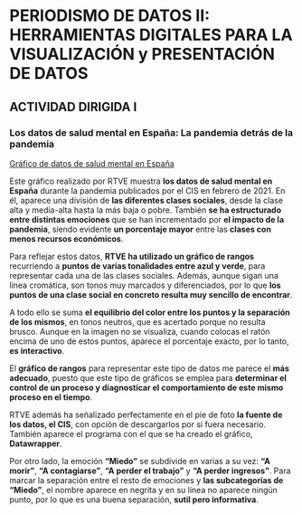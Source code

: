# PERIODISMO DE DATOS II: HERRAMIENTAS DIGITALES PARA LA VISUALIZACIÓN y PRESENTACIÓN DE DATOS
## ACTIVIDAD DIRIGIDA I
### Los datos de salud mental en España: La pandemia detrás de la pandemia

[Gráfico de datos de salud mental en España](https://www.datawrapper.de/_/YbVrJ/)

Este gráfico realizado por RTVE muestra **los datos de salud mental en España** durante la pandemia publicados por el CIS en febrero de 2021. En él, aparece una división de **las diferentes clases sociales**, desde la clase alta y media-alta hasta la más baja o pobre. También **se ha estructurado entre distintas emociones** que se han incrementado por **el impacto de la pandemia**, siendo evidente **un porcentaje mayor** entre las **clases con menos recursos económicos**.

Para reflejar estos datos, **RTVE ha utilizado un gráfico de rangos** recurriendo a **puntos de varias tonalidades entre azul y verde**, para representar cada una de las clases sociales. Además, aunque sigan una línea cromática, son tonos muy marcados y diferenciados, por lo que **los puntos de una clase social en concreto resulta muy sencillo de encontrar**.


A todo ello se suma **el equilibrio del color entre los puntos y la separación de los mismos**, en tonos neutros, que es acertado porque no resulta brusco. Aunque en la imagen no se visualiza, cuando colocas el ratón encima de uno de estos puntos, aparece el porcentaje exacto, por lo tanto, **es interactivo**.  


El **gráfico de rangos** para representar este tipo de datos me parece el **más adecuado**, puesto que este tipo de gráficos se emplea para **determinar el control de un proceso y diagnosticar el comportamiento de este mismo proceso en el tiempo**.


RTVE además ha señalizado perfectamente en el pie de foto **la fuente de los datos, el CIS**, con opción de descargarlos por si fuera necesario. También aparece el programa con el que se ha creado el gráfico, **Datawrapper**. 


Por otro lado, la emoción **“Miedo”** se subdivide en varias a su vez: **“A morir”**, **“A contagiarse”**, **“A perder el trabajo”** y **“A perder ingresos”**. Para marcar la separación entre el resto de emociones y **las subcategorías de “Miedo”**, el nombre aparece en negrita y en su línea no aparece ningún punto, por lo que es una buena separación, **sutil pero informativa**.  
